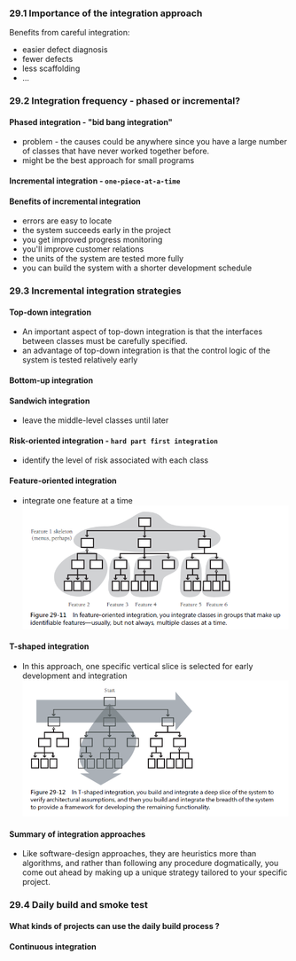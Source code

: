 ### 29.1 Importance of the integration approach
Benefits from careful integration:
+ easier defect diagnosis
+ fewer defects
+ less scaffolding
+ ...


### 29.2 Integration frequency - phased or incremental?

#### Phased integration - "bid bang integration"
* problem - the causes could be anywhere since you have a large number of classes that have never worked together before.
* might be the best approach for small programs

#### Incremental integration - `one-piece-at-a-time`

#### Benefits of incremental integration
* errors are easy to locate
* the system succeeds early in the project
* you get improved progress monitoring
* you'll improve customer relations
* the units of the system are tested more fully
* you can build the system with a shorter development schedule


### 29.3 Incremental integration strategies

#### Top-down integration 
* An important aspect of top-down integration is that the interfaces between classes must be carefully specified.
* an advantage of top-down integration is that the control logic of the system is tested relatively early

#### Bottom-up integration

#### Sandwich integration
* leave the middle-level classes until later

#### Risk-oriented integration - `hard part first integration`
* identify the level of risk associated with each class

#### Feature-oriented integration
* integrate one feature at a time
![alt text](images/image-23.png)

#### T-shaped integration
* In this approach, one specific vertical slice is selected for early development and integration
![alt text](images/image-24.png)

#### Summary of integration approaches
* Like software-design approaches, they are heuristics more than algorithms, and rather than following any procedure dogmatically, you come out ahead by making up a unique strategy tailored to your specific project.

### 29.4 Daily build and smoke test

#### What kinds of projects can use the daily build process ?

#### Continuous integration

